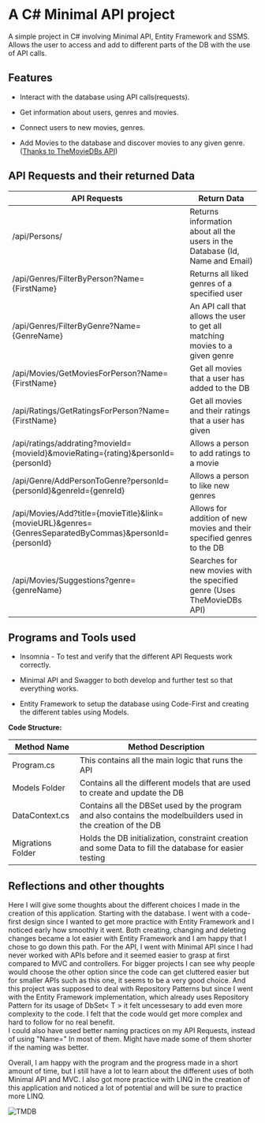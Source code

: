   

# A C# Minimal API project

  

A simple project in C# involving Minimal API, Entity Framework and SSMS. Allows the user to access and add to different parts of the DB with the use of API calls.

  
  

## Features

  

- Interact with the database using API calls(requests).

- Get information about users, genres and movies.
- Connect users to new movies, genres.
- Add Movies to the database and discover movies to any given genre. ([Thanks to TheMovieDBs API](https://www.themoviedb.org/))

## API Requests and their returned Data

  
| API Requests | Return Data |
| ------------- | ------------- |
| /api/Persons/| Returns information about all the users in the Database (Id, Name and Email)|
| /api/Genres/FilterByPerson?Name={FirstName}| Returns all liked genres of a specified user |
| /api/Genres/FilterByGenre?Name={GenreName} | An API call that allows the user to get all matching movies to a given genre |
| /api/Movies/GetMoviesForPerson?Name={FirstName} | Get all movies that a user has added to the DB |
| /api/Ratings/GetRatingsForPerson?Name={FirstName} | Get all movies and their ratings that a user has given|
| /api/ratings/addrating?movieId={movieId}&movieRating={rating}&personId={personId}| Allows a person to add ratings to a movie |
| /api/Genre/AddPersonToGenre?personId={personId}&genreId={genreId}| Allows a person to like new genres |
| /api/Movies/Add?title={movieTitle}&link={movieURL}&genres={GenresSeparatedByCommas}&personId={personId}| Allows for addition of new movies and their specified genres to the DB|
| /api/Movies/Suggestions?genre={genreName}| Searches for new movies with the specified genre (Uses TheMovieDBs API)|
  
  

## Programs and Tools used

- Insomnia - To test and verify that the different API Requests work correctly.

- Minimal API and Swagger to both develop and further test so that everything works.

- Entity Framework to setup the database using Code-First and creating the different tables using Models.

  

**Code Structure:**

| Method Name | Method Description |
| ------------- | ------------- |
| Program.cs | This contains all the main logic that runs the API|
| Models Folder | Contains all the different models that are used to create and update the DB |
| DataContext.cs  | Contains all the DBSet<Models> used by the program and also contains the modelbuilders used in the creation of the DB |
| Migrations Folder | Holds the DB initialization, constraint creation and some Data to fill the database for easier testing |

  

## Reflections and other thoughts
Here I will give some thoughts about the different choices I made in the creation of this application. Starting with the database. I went with a code-first design since I wanted to get more practice with Entity Framework and I noticed early how smoothly it went. Both creating, changing and deleting changes became a lot easier with Entity Framework and I am happy that I chose to go down this path.
For the API, I went with Minimal API since I had never worked with APIs before and it seemed easier to grasp at first compared to MVC and controllers. For bigger projects I can see why people would choose the other option since the code can get cluttered easier but for smaller APIs such as this one, it seems to be a very good choice.
And this project was supposed to deal with Repository Patterns but since I went with the Entity Framework implementation, which already uses Repository Pattern for its usage of DbSet< T > it felt uncessesary to add even more complexity to the code. I felt that the code would get more complex and hard to follow for no real benefit.                                                                                                                                                   
I could also have used better naming practices on my API Requests, instead of using "Name=" In most of them. Might have made some of them shorter if the naming was better.

Overall, I am happy with the program and the progress made in a short amount of time, but I still have a lot to learn about the different uses of both Minimal API and MVC. I also got more practice with LINQ in the creation of this application and noticed a lot of potential and will be sure to practice more LINQ.

![TMDB](https://www.themoviedb.org/assets/2/v4/logos/v2/blue_short-8e7b30f73a4020692ccca9c88bafe5dcb6f8a62a4c6bc55cd9ba82bb2cd95f6c.svg)

